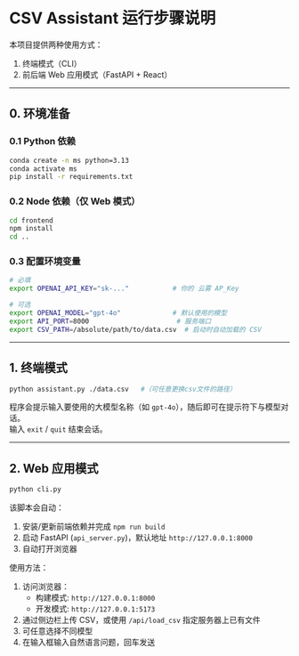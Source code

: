 # CSV Assistant 运行步骤说明

本项目提供两种使用方式：
1. 终端模式（CLI）  
2. 前后端 Web 应用模式（FastAPI + React）

---

## 0. 环境准备

### 0.1 Python 依赖

```bash
conda create -n ms python=3.13
conda activate ms
pip install -r requirements.txt
```

### 0.2 Node 依赖（仅 Web 模式）

```bash
cd frontend
npm install
cd ..
```

### 0.3 配置环境变量

```bash
# 必填
export OPENAI_API_KEY="sk-..."           # 你的 云雾 AP_Key

# 可选
export OPENAI_MODEL="gpt-4o"             # 默认使用的模型
export API_PORT=8000                      # 服务端口
export CSV_PATH=/absolute/path/to/data.csv  # 启动时自动加载的 CSV
```

---

## 1. 终端模式

```bash
python assistant.py ./data.csv   #（可任意更换csv文件的路径）
```
程序会提示输入要使用的大模型名称（如 `gpt-4o`），随后即可在提示符下与模型对话。  
输入 `exit` / `quit` 结束会话。

---

## 2. Web 应用模式

```bash
python cli.py
```
该脚本会自动：
1. 安装/更新前端依赖并完成 `npm run build`  
2. 启动 FastAPI (`api_server.py`)，默认地址 `http://127.0.0.1:8000`  
3. 自动打开浏览器

使用方法：
1. 访问浏览器：  
   - 构建模式: `http://127.0.0.1:8000`  
   - 开发模式: `http://127.0.0.1:5173`
2. 通过侧边栏上传 CSV，或使用 `/api/load_csv` 指定服务器上已有文件
3. 可任意选择不同模型
3. 在输入框输入自然语言问题，回车发送